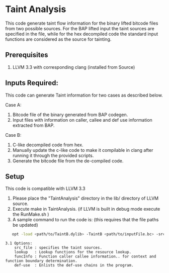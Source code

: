 Taint Analysis
======
This code generate taint flow information for the binary lifted bitcode files from two possible sources. For the BAP lifted input the taint sources are specified in the file, while for the hex decompiled code the standard input functions are considered as the source for tainting.

Prerequisites
------
1. LLVM 3.3 with corresponding clang (installed from Source)

Inputs Required:
------
This code can generate Taint information for two cases as described below. 

Case A:
1. Bitcode file of the binary generated from BAP codegen. 
2. Input files with information on caller, callee and def use information extracted from BAP.

Case B:
1. C-like decompiled code from hex.
2. Manually update the c-like code to make it compilable in clang after running it through the provided scripts.
3. Generate the bitcode file from the de-compiled code. 

Setup
-----
This code is compatible with LLVM 3.3

1. Please place the "TaintAnalysis" directory in the lib/ directory of LLVM source.
2. Execute make in TaintAnalysis. (if LLVM is built in debug mode execute the RunMake.sh )
3. A sample command to run the code is: (this requires that the file paths be updated)
```sh
   opt -load <path/to/TaintB.dylib> -TaintB <path/to/inputFile.bc> -src_file=sourcefile.txt -lookup=lookupfile.txt -stats
```
	3.1 Options:
		src_file : specifies the taint sources.
		lookup   : Lookup functions for the resource lookup.
		funcInfo : Function caller callee information.. for context and function boundary determination.
		def-use  : Enlists the def-use chains in the program. 

